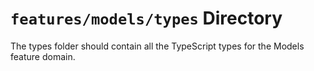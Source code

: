 # `features/models/types` Directory

The types folder should contain all the TypeScript types for the Models feature domain.

